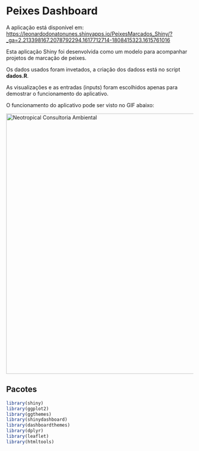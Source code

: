 # Peixes Dashboard

A aplicação está disponível em:
https://leonardodonatonunes.shinyapps.io/PeixesMarcados_Shiny/?_ga=2.213398167.2078792294.1617712714-1808415323.1615761016

Esta aplicação Shiny foi desenvolvida como um modelo para acompanhar projetos de marcação de peixes.

Os dados usados foram invetados, a criação dos dadoss está no script **dados.R**.

As visualizações e as entradas (inputs) foram escolhidos apenas para demostrar o funcionamento do aplicativo. 

O funcionamento do aplicativo pode ser visto no GIF abaixo:

<img src="www/Shiny_app.gif" alt="Neotropical Consultoria Ambiental" width = "700"> 


## Pacotes
```r
library(shiny)
library(ggplot2)
library(ggthemes)
library(shinydashboard)
library(dashboardthemes)
library(dplyr)
library(leaflet)
library(htmltools)
```
